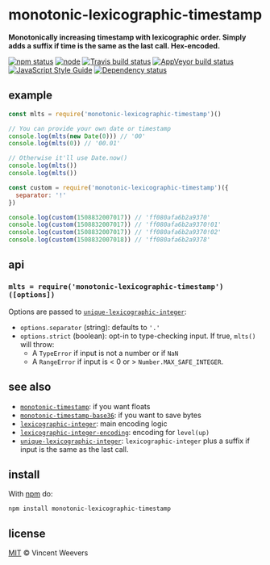 # monotonic-lexicographic-timestamp

**Monotonically increasing timestamp with lexicographic order. Simply adds a suffix if time is the same as the last call. Hex-encoded.**

[![npm status](http://img.shields.io/npm/v/monotonic-lexicographic-timestamp.svg?style=flat-square)](https://www.npmjs.org/package/monotonic-lexicographic-timestamp) [![node](https://img.shields.io/node/v/monotonic-lexicographic-timestamp.svg?style=flat-square)](https://www.npmjs.org/package/monotonic-lexicographic-timestamp) [![Travis build status](https://img.shields.io/travis/vweevers/monotonic-lexicographic-timestamp.svg?style=flat-square&label=travis)](http://travis-ci.org/vweevers/monotonic-lexicographic-timestamp) [![AppVeyor build status](https://img.shields.io/appveyor/ci/vweevers/monotonic-lexicographic-timestamp.svg?style=flat-square&label=appveyor)](https://ci.appveyor.com/project/vweevers/monotonic-lexicographic-timestamp) [![JavaScript Style Guide](https://img.shields.io/badge/code_style-standard-brightgreen.svg?style=flat-square)](https://standardjs.com) [![Dependency status](https://img.shields.io/david/vweevers/monotonic-lexicographic-timestamp.svg?style=flat-square)](https://david-dm.org/vweevers/monotonic-lexicographic-timestamp)

## example

```js
const mlts = require('monotonic-lexicographic-timestamp')()

// You can provide your own date or timestamp
console.log(mlts(new Date(0))) // '00'
console.log(mlts(0)) // '00.01'

// Otherwise it'll use Date.now()
console.log(mlts())
console.log(mlts())

const custom = require('monotonic-lexicographic-timestamp')({
  separator: '!'
})

console.log(custom(1508832007017)) // 'ff080afa6b2a9370'
console.log(custom(1508832007017)) // 'ff080afa6b2a9370!01'
console.log(custom(1508832007017)) // 'ff080afa6b2a9370!02'
console.log(custom(1508832007018)) // 'ff080afa6b2a9378'
```

## api

### `mlts = require('monotonic-lexicographic-timestamp')([options])`

Options are passed to [`unique-lexicographic-integer`]:

- `options.separator` (string): defaults to `'.'`
- `options.strict` (boolean): opt-in to type-checking input. If true, `mlts()` will throw:
  - A `TypeError` if input is not a number or if `NaN`
  - A `RangeError` if input is < 0 or > `Number.MAX_SAFE_INTEGER`.

## see also

- [`monotonic-timestamp`]: if you want floats
- [`monotonic-timestamp-base36`]: if you want to save bytes
- [`lexicographic-integer`]: main encoding logic
- [`lexicographic-integer-encoding`]: encoding for `level(up)`
- [`unique-lexicographic-integer`]: `lexicographic-integer` plus a suffix if input is the same as the last call.

## install

With [npm](https://npmjs.org) do:

```
npm install monotonic-lexicographic-timestamp
```

## license

[MIT](http://opensource.org/licenses/MIT) © Vincent Weevers

[`lexicographic-integer`]: https://github.com/substack/lexicographic-integer
[`lexicographic-integer-encoding`]: https://github.com/vweevers/lexicographic-integer-encoding
[`unique-lexicographic-integer`]: https://github.com/vweevers/unique-lexicographic-integer
[`monotonic-timestamp`]: https://github.com/dominictarr/monotonic-timestamp
[`monotonic-timestamp-base36`]: https://github.com/nathan7/monotonic-timestamp-base36
